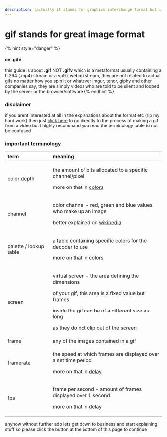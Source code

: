 ```yaml
---
description: (actually it stands for graphics interchange format but i dont care)
---
```


# gif stands for great image format

{% hint style="danger" %}
#### on .gifv

this guide is about **.gif** NOT **.gifv** which is a metaformat usually containing a h.264 \(.mp4\) stream or a vp9 \(.webm\) stream, they are not related to actual gifs no matter how you spin it or whatever imgur, tenor, giphy and other companies say, they are simply videos who are told to be silent and looped by the server or the browser/software
{% endhint %}

### disclaimer

if you arent interested at all in the explanations about the format etc \(rip my hard work\) then just [click here](anatomy/colors.md) to go directly to the process of making a gif from a video but i highly recommand you read the terminology table to not be confused

### important terminology

<table>
  <thead>
    <tr>
      <th style="text-align:left">term</th>
      <th style="text-align:left">meaning</th>
    </tr>
  </thead>
  <tbody>
    <tr>
      <td style="text-align:left">color depth</td>
      <td style="text-align:left">
        <p>the amount of bits allocated to a specific channel/pixel</p>
        <p>more on that in <a href="anatomy/colors.md">colors</a>
        </p>
      </td>
    </tr>
    <tr>
      <td style="text-align:left">channel</td>
      <td style="text-align:left">
        <p>color channel - red, green and blue values
          <br />who make up an image</p>
        <p>better explained on <a href="https://en.wikipedia.org/wiki/Channel_(digital_image)">wikipedia</a>
        </p>
      </td>
    </tr>
    <tr>
      <td style="text-align:left">palette / lookup table</td>
      <td style="text-align:left">
        <p>a table containing specific colors for the decoder to use</p>
        <p>more on that in <a href="anatomy/colors.md">colors</a>
        </p>
      </td>
    </tr>
    <tr>
      <td style="text-align:left">screen</td>
      <td style="text-align:left">
        <p>virtual screen - the area defining the dimensions</p>
        <p>of your gif, this area is a fixed value but frames</p>
        <p>inside the gif can be of a different size as long</p>
        <p>as they do not clip out of the screen</p>
      </td>
    </tr>
    <tr>
      <td style="text-align:left">frame</td>
      <td style="text-align:left">any of the images contained in a gif</td>
    </tr>
    <tr>
      <td style="text-align:left">framerate</td>
      <td style="text-align:left">
        <p>the speed at which frames are displayed over a set time period</p>
        <p>more on that in <a href="anatomy/delay.md">delay</a>
        </p>
      </td>
    </tr>
    <tr>
      <td style="text-align:left">fps</td>
      <td style="text-align:left">
        <p>frame per second - amount of frames displayed over 1 second</p>
        <p>more on that in <a href="anatomy/delay.md">delay</a>
        </p>
      </td>
    </tr>
  </tbody>
</table>

anyhow without further ado lets get down to business and start explaining stuff so please click the button at the bottom of this page to continue



